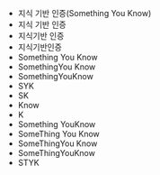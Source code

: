 - 지식 기반 인증(Something You Know)
- 지식 기반 인증
- 지식기반 인증
- 지식기반인증
- Something You Know
- SomethingYou Know
- SomethingYouKnow
- SYK
- SK
- Know
- K
- Something YouKnow
- SomeThing You Know
- SomeThingYou Know
- SomeThingYouKnow
- STYK
